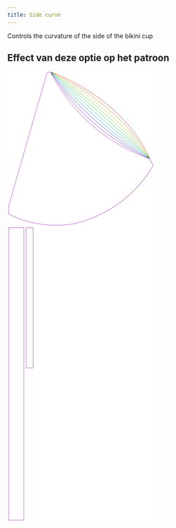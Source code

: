 ```yaml
---
title: Side curve
---
```


Controls the curvature of the side of the bikini cup


## Effect van deze optie op het patroon
![Deze afbeelding toont het effect van deze optie door meerdere varianten die een andere waarde hebben voor deze optie te vervangen](bee_sidecurve_sample.svg "Effect van deze optie op het patroon")